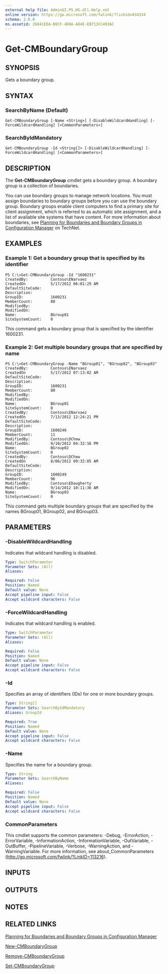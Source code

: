 ```yaml
---
external help file: AdminUI.PS.HS.dll-Help.xml
online version: https://go.microsoft.com/fwlink/?linkid=834154
schema: 2.0.0
ms.assetid: 26841EEA-B0CF-4D0A-A84E-EB713CC493AC
---
```


# Get-CMBoundaryGroup

## SYNOPSIS
Gets a boundary group.

## SYNTAX

### SearchByName (Default)
```
Get-CMBoundaryGroup [-Name <String>] [-DisableWildcardHandling] [-ForceWildcardHandling] [<CommonParameters>]
```

### SearchByIdMandatory
```
Get-CMBoundaryGroup -Id <String[]> [-DisableWildcardHandling] [-ForceWildcardHandling] [<CommonParameters>]
```

## DESCRIPTION
The **Get-CMBoundaryGroup** cmdlet gets a boundary group.
A boundary group is a collection of boundaries.

You can use boundary groups to manage network locations.
You must assign boundaries to boundary groups before you can use the boundary group.
Boundary groups enable client computers to find a primary site for client assignment, which is referred to as automatic site assignment, and a list of available site systems that have content.
For more information about boundaries, see [Planning for Boundaries and Boundary Groups in Configuration Manager](http://go.microsoft.com/fwlink/?LinkId=266225) on TechNet.

## EXAMPLES

### Example 1: Get a boundary group that is specified by its identifier
```
PS C:\>Get-CMBoundaryGroup -Id "1600231"
CreatedBy:          Contoso\ENarvaez
CreatedOn           5/17/2012 06:01:29 AM
DefaultSiteCode: 
Description: 
GroupID:            1600231
MemberCount:        80
ModifiedBy:         
ModifiedOn:         
Name:               BGroup01 
SiteSystemCount:    0
```

This command gets a boundary group that is specified by the identifier 1600231.

### Example 2: Get multiple boundary groups that are specified by name
```
PS C:\>Get-CMBoundaryGroup -Name "BGroup01", "BGroup02", "BGroup03"
CreatedBy:          Contoso\ENarvaez
CreatedOn           5/17/2012 07:13:02 AM
DefaultSiteCode: 
Description: 
GroupID:            1600231
MemberCount:        80
ModifiedBy:         
ModifiedOn:         
Name:               BGroup01 
SiteSystemCount:    0
CreatedBy:          Contoso\ENarvaez
CreatedOn           7/13/2012 12:24:21 PM
DefaultSiteCode: 
Description: 
GroupID:            1600246
MemberCount:        11
ModifiedBy:         Contoso\DChew
ModifiedOn:         9/10/2012 04:32:16 PM
Name:               BGroup02 
SiteSystemCount:    0
CreatedBy:          Contoso\DChew
CreatedOn           8/06/2012 09:32:05 AM
DefaultSiteCode: 
Description: 
GroupID:            1600249
MemberCount:        96
ModifiedBy:         Contoso\EDaugherty
ModifiedOn:         9/14/2012 10:11:36 AM
Name:               BGroup03 
SiteSystemCount:    0
```

This command gets multiple boundary groups that are specified by the names BGroup01, BGroup02, and BGroup03.

## PARAMETERS

### -DisableWildcardHandling
Indicates that wildcard handling is disabled.

```yaml
Type: SwitchParameter
Parameter Sets: (All)
Aliases: 

Required: False
Position: Named
Default value: None
Accept pipeline input: False
Accept wildcard characters: False
```

### -ForceWildcardHandling
Indicates that wildcard handling is enabled.

```yaml
Type: SwitchParameter
Parameter Sets: (All)
Aliases: 

Required: False
Position: Named
Default value: None
Accept pipeline input: False
Accept wildcard characters: False
```

### -Id
Specifies an array of identifiers (IDs) for one or more boundary groups.

```yaml
Type: String[]
Parameter Sets: SearchByIdMandatory
Aliases: GroupId

Required: True
Position: Named
Default value: None
Accept pipeline input: False
Accept wildcard characters: False
```

### -Name
Specifies the name for a boundary group.

```yaml
Type: String
Parameter Sets: SearchByName
Aliases: 

Required: False
Position: Named
Default value: None
Accept pipeline input: False
Accept wildcard characters: False
```

### CommonParameters
This cmdlet supports the common parameters: -Debug, -ErrorAction, -ErrorVariable, -InformationAction, -InformationVariable, -OutVariable, -OutBuffer, -PipelineVariable, -Verbose, -WarningAction, and -WarningVariable. For more information, see about_CommonParameters (http://go.microsoft.com/fwlink/?LinkID=113216).

## INPUTS

## OUTPUTS

## NOTES

## RELATED LINKS

[Planning for Boundaries and Boundary Groups in Configuration Manager](http://go.microsoft.com/fwlink/?LinkId=266225)

[New-CMBoundaryGroup](./New-CMBoundaryGroup.md)

[Remove-CMBoundaryGroup](./Remove-CMBoundaryGroup.md)

[Set-CMBoundaryGroup](./Set-CMBoundaryGroup.md)


